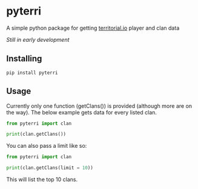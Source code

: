 # pyterri
A simple python package for getting [territorial.io](https://territorial.io) player and clan data

*Still in early development*

## Installing
`pip install pyterri`

## Usage
Currently only one function (getClans()) is provided (although more are on the way).
The below example gets data for every listed clan.

```py
from pyterri import clan

print(clan.getClans())
```

You can also pass a limit like so:

```py
from pyterri import clan

print(clan.getClans(limit = 10))
```

This will list the top 10 clans.